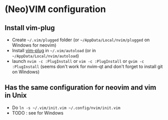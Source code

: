 # (Neo)VIM configuration

## Install vim-plug
* Create `~/.vim/plugged` folder (or `~/AppData/Local/nvim/plugged` on Windows for neovim) 
* Install [vim-plug](https://github.com/junegunn/vim-plug) in `~/.vim/autoload` (or in `~/AppData/Local/nvim/autoload`)
* launch `nvim -c :PlugInstall` or `vim -c :PlugInstall` or `gvim -c :PlugInstall` (seems don't work for nvim-qt and don't forget to install git on Windows)

## Has the same configuration for neovim and vim in Unix
* Do `ln -s ~/.vim/init.vim ~/.config/nvim/init.vim`
* TODO : see for Windows
